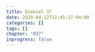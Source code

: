 ```yaml
---
title: Ezekiel 37
date: 2020-04-12T12:45:27-04:00
categories: []
tags: []
chapter: "037"
inprogress: false
---
```


